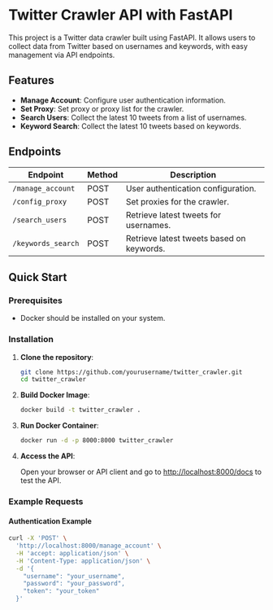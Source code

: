 # Twitter Crawler API with FastAPI

This project is a Twitter data crawler built using FastAPI. It allows users to collect data from Twitter based on usernames and keywords, with easy management via API endpoints.

## Features

- **Manage Account**: Configure user authentication information.
- **Set Proxy**: Set proxy or proxy list for the crawler.
- **Search Users**: Collect the latest 10 tweets from a list of usernames.
- **Keyword Search**: Collect the latest 10 tweets based on keywords.

## Endpoints

| Endpoint             | Method | Description                              |
|----------------------|--------|------------------------------------------|
| `/manage_account`    | POST   | User authentication configuration.       |
| `/config_proxy`      | POST   | Set proxies for the crawler.             |
| `/search_users`      | POST   | Retrieve latest tweets for usernames.    |
| `/keywords_search`   | POST   | Retrieve latest tweets based on keywords.|

## Quick Start

### Prerequisites

- Docker should be installed on your system.

### Installation

1. **Clone the repository**:

    ```bash
    git clone https://github.com/yourusername/twitter_crawler.git
    cd twitter_crawler
    ```

2. **Build Docker Image**:

    ```bash
    docker build -t twitter_crawler .
    ```

3. **Run Docker Container**:

    ```bash
    docker run -d -p 8000:8000 twitter_crawler
    ```

4. **Access the API**:

   Open your browser or API client and go to [http://localhost:8000/docs](http://localhost:8000/docs) to test the API.

### Example Requests

#### Authentication Example

```bash
curl -X 'POST' \
  'http://localhost:8000/manage_account' \
  -H 'accept: application/json' \
  -H 'Content-Type: application/json' \
  -d '{
    "username": "your_username",
    "password": "your_password",
    "token": "your_token"
  }'
